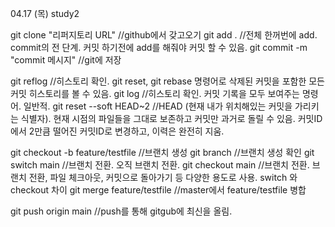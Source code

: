 04.17 (목) study2

git clone "리퍼지토리 URL" //github에서 갖고오기
git add . //전체 한꺼번에 add. commit의 전 단계. 커밋 하기전에 add를 해줘야 커밋 할 수 있음.
git commit -m "commit 메시지" //git에 저장

git reflog //히스토리 확인. git reset, git rebase 명령어로 삭제된 커밋을 포함한 모든 커밋 히스토리를 볼 수 있음.
git log //히스토리 확인. 커밋 기록을 모두 보여주는 명령어. 일반적.
git reset --soft HEAD~2 //HEAD (현재 내가 위치해있는 커밋을 가리키는 식별자). 현재 시점의 파일들을 그대로 보존하고 커밋만 과거로 돌릴 수 있음. 커밋ID에서  2만큼 떨어진 커밋ID로 변경하고, 이력은 완전히 지움.

git checkout -b feature/testfile //브랜치 생성
git branch //브랜치 생성 확인
git switch main //브랜치 전환. 오직 브랜치 전환.
git checkout main //브랜치 전환. 브랜치 전환, 파일 체크아웃, 커밋으로 돌아가기 등 다양한 용도로 사용.
switch 와 checkout 차이
git merge feature/testfile //master에서 feature/testfile 병합

git push origin main //push를 통해 gitgub에 최신을 올림.